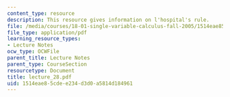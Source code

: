 ```yaml
---
content_type: resource
description: This resource gives information on l'hospital's rule.
file: /media/courses/18-01-single-variable-calculus-fall-2005/1514eae85cdee234d3d0a5814d184961_lecture_28.pdf
file_type: application/pdf
learning_resource_types:
- Lecture Notes
ocw_type: OCWFile
parent_title: Lecture Notes
parent_type: CourseSection
resourcetype: Document
title: lecture_28.pdf
uid: 1514eae8-5cde-e234-d3d0-a5814d184961
---
```

